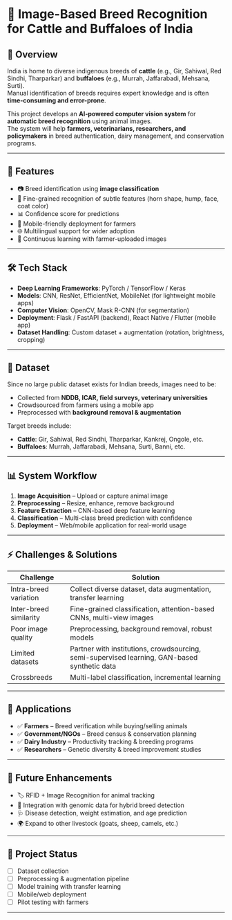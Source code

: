 # 🐄 Image-Based Breed Recognition for Cattle and Buffaloes of India

## 📌 Overview
India is home to diverse indigenous breeds of **cattle** (e.g., Gir, Sahiwal, Red Sindhi, Tharparkar) and **buffaloes** (e.g., Murrah, Jaffarabadi, Mehsana, Surti).  
Manual identification of breeds requires expert knowledge and is often **time-consuming and error-prone**.  

This project develops an **AI-powered computer vision system** for **automatic breed recognition** using animal images.  
The system will help **farmers, veterinarians, researchers, and policymakers** in breed authentication, dairy management, and conservation programs.  

---

## 🚀 Features
- 📷 Breed identification using **image classification**  
- 🎯 Fine-grained recognition of subtle features (horn shape, hump, face, coat color)  
- 📊 Confidence score for predictions  
- 📱 Mobile-friendly deployment for farmers  
- 🌐 Multilingual support for wider adoption  
- 🔄 Continuous learning with farmer-uploaded images  

---

## 🛠️ Tech Stack
- **Deep Learning Frameworks**: PyTorch / TensorFlow / Keras  
- **Models**: CNN, ResNet, EfficientNet, MobileNet (for lightweight mobile apps)  
- **Computer Vision**: OpenCV, Mask R-CNN (for segmentation)  
- **Deployment**: Flask / FastAPI (backend), React Native / Flutter (mobile app)  
- **Dataset Handling**: Custom dataset + augmentation (rotation, brightness, cropping)  

---

## 📂 Dataset
Since no large public dataset exists for Indian breeds, images need to be:  
- Collected from **NDDB, ICAR, field surveys, veterinary universities**  
- Crowdsourced from farmers using a mobile app  
- Preprocessed with **background removal & augmentation**  

Target breeds include:  
- **Cattle**: Gir, Sahiwal, Red Sindhi, Tharparkar, Kankrej, Ongole, etc.  
- **Buffaloes**: Murrah, Jaffarabadi, Mehsana, Surti, Banni, etc.  

---

## 📊 System Workflow
1. **Image Acquisition** – Upload or capture animal image  
2. **Preprocessing** – Resize, enhance, remove background  
3. **Feature Extraction** – CNN-based deep feature learning  
4. **Classification** – Multi-class breed prediction with confidence  
5. **Deployment** – Web/mobile application for real-world usage  

---

## ⚡ Challenges & Solutions
| Challenge | Solution |
|-----------|-----------|
| Intra-breed variation | Collect diverse dataset, data augmentation, transfer learning |
| Inter-breed similarity | Fine-grained classification, attention-based CNNs, multi-view images |
| Poor image quality | Preprocessing, background removal, robust models |
| Limited datasets | Partner with institutions, crowdsourcing, semi-supervised learning, GAN-based synthetic data |
| Crossbreeds | Multi-label classification, incremental learning |

---

## 🎯 Applications
- ✅ **Farmers** – Breed verification while buying/selling animals  
- ✅ **Government/NGOs** – Breed census & conservation planning  
- ✅ **Dairy Industry** – Productivity tracking & breeding programs  
- ✅ **Researchers** – Genetic diversity & breed improvement studies  

---

## 🔮 Future Enhancements
- 🏷️ RFID + Image Recognition for animal tracking  
- 🧬 Integration with genomic data for hybrid breed detection  
- 🩺 Disease detection, weight estimation, and age prediction  
- 🌍 Expand to other livestock (goats, sheep, camels, etc.)  

---

## 📌 Project Status
- [ ] Dataset collection  
- [ ] Preprocessing & augmentation pipeline  
- [ ] Model training with transfer learning  
- [ ] Mobile/web deployment  
- [ ] Pilot testing with farmers  

---

